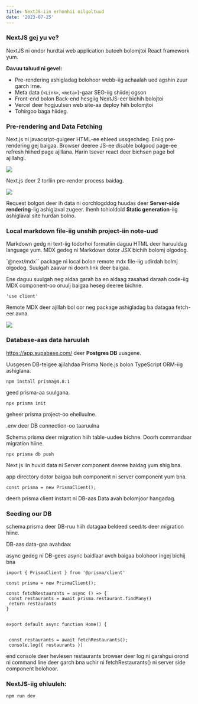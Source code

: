 ```yaml
---
title: NextJS-iin erhonhii oilgoltuud
date: '2023-07-25'
---
```


### NextJS gej yu ve?

NextJS ni ondor hurdtai web application buteeh bolomjtoi React framework yum.

**Davuu taluud ni gevel:**
* Pre-rendering ashigladag bolohoor webb-iig achaalah ued agshin zuur garch irne.
* Meta data (`<Link>`, `<meta>`)-gaar SEO-iig shiidej ogson
* Front-end bolon Back-end hesgiig NextJS-eer bichih bolojtoi
* Vercel deer hogjuulsen web site-aa deploy hiih bolomjtoi
* Tohirgoo baga hiideg. 

### Pre-rendering and Data Fetching

Next.js ni javacsript-guigeer HTML-ee ehleed ussgechdeg. Eniig pre-rendering gej baigaa.
Browser deeree JS-ee disable bolgood page-ee refresh hiihed page ajillana. Harin tsever react deer bichsen page bol ajillahgi.

<img src="/nextjs/image1.jpg"/>

Next.js deer 2 torliin pre-render process baidag.


<img src="/nextjs/image2.jpg"/>

Request bolgon deer ih data ni oorchlogddog huudas deer **Server-side rendering**-iig ashiglaval zugeer. Ihenh tohioldold **Static generation**-iig ashiglaval site hurdan bolno.

### Local markdown file-iig unshih project-iin note-uud

Markdown gedg ni text-iig todorhoi formatiin daguu HTML deer haruuldag language yum.
MDX gedeg ni Markdown dotor JSX bichih bolomj olgodog.

`@next/mdx``  package ni local bolon remote mdx file-iig udirdah bolmj olgodog.
Suulgah zaavar ni doorh link deer baigaa.

Ene daguu suulgah neg aldaa garah ba en aldaag zasahad daraah code-iig MDX component-oo oruulj baigaa heseg deeree bichne.

`'use client'`

Remote MDX deer ajillah bol oor neg package ashigladag ba datagaa fetch-eer avna.

<img src="/nextjs/image3.jpg"/>

### Database-aas data haruulah

https://app.supabase.com/ deer **Postgres DB** uusgene.

Uusgesen DB-teigee ajilahdaa Prisma Node.js bolon TypeScript ORM-iig ashiglana.

`npm install prisma@4.8.1`

geed prisma-aa suulgana.

`npx prisma init`

geheer prisma  project-oo ehelluulne.

.env deer DB connection-oo taaruulna

Schema.prisma deer migration hiih table-uudee bichne. Doorh commandaar migration hiine.


`npx prisma db push`


Next js iin huvid data ni Server component deeree baidag yum shig bna.

app directory dotor baigaa buh component ni server component yum bna.

`const prisma = new PrismaClient();`

deerh prisma client instant ni DB-aas Data avah bolomjoor hangadag.


### Seeding our DB

schema.prisma deer DB-ruu hiih datagaa beldeed
seed.ts deer migration hiine.

DB-aas data-gaa avahdaa:

async gedeg ni DB-gees async baidlaar avch baigaa bolohoor ingej bichij bna

```
import { PrismaClient } from '@prisma/client'

const prisma = new PrismaClient();

const fetchRestaurants = async () => {
 const restaurants = await prisma.restaurant.findMany()
 return restaurants
}


export default async function Home() {


 const restaurants = await fetchRestaurants();
 console.log({ restaurants })

```
 
end console deer hevlesen restaurants browser deer log ni garahgui orond ni command line deer garch bna uchir ni fetchRestaurants() ni server side component bolohoor.

### NextJS-iig ehluuleh:

`npm run dev`


